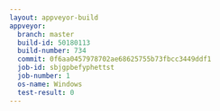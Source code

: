 ```yaml
---
layout: appveyor-build
appveyor:
  branch: master
  build-id: 50180113
  build-number: 734
  commit: 0f6aa0457978702ae68625755b73fbcc3449ddf1
  job-id: sbjgpbefyphettst
  job-number: 1
  os-name: Windows
  test-result: 0
---
```

